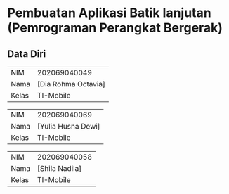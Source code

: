 # Pembuatan Aplikasi Batik lanjutan (Pemrograman Perangkat Bergerak)

## Data Diri

|||
|--|--|
|NIM|202069040049|
|Nama|[Dia Rohma Octavia]|
|Kelas|TI-Mobile|

|||
|--|--|
|NIM|202069040069|
|Nama|[Yulia Husna Dewi]|
|Kelas|TI-Mobile|

|||
|--|--|
|NIM|202069040058|
|Nama|[Shila Nadila]|
|Kelas|TI-Mobile|
